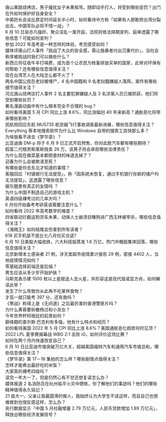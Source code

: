 唐山某路烧烤店，男子骚扰女子未果挨骂，随即动手打人，将受到哪些惩罚？出门在外如何保护好自身安全？  
中美防长会谈比原定时间延长半小时，如何看待中方称「如果有人胆敢把台湾分裂出去，中国军队必将不惜一战」？  
6 月 10 日吴亦凡强奸、聚众淫乱一案开庭，法院将依法择期宣判，庭审透露了哪些信息？可能如何宣判？  
参加 2022 年高考是一种怎样的体验，考完感受如何？  
媒体评唐山打人事件「挑战了大众的安全感，需让施暴者付出沉重代价」，当社会秩序被挑战时我们可以做些什么？  
新西兰将征收牛羊打嗝费，成为首个让农民为牲畜排放买单的国家，此举对环保有何帮助？还有哪些信息值得关注？  
现在台湾艺人在大陆怎么都不火了？  
两名中国公民在老挝被埋尸，4 名中国籍和 9 名老挝籍嫌疑人落网，案件有哪些细节值得关注？  
河北唐山烧烤店打人事件 2 名主要犯罪嫌疑人及 3 名涉案人员已被抓获，他们将受到哪些处罚？  
著名漫画动画中有什么根本完全不合理的 bug？  
如何看待美国 5 月 CPI 同比上涨 8.6%，同比涨幅创 40 年来新高？通胀恶化将带来哪些影响？  
民航局回应东航 MU5735 航空器飞行事故调查最新进展，哪些信息值得关注？  
Everything 等本地搜索软件为什么比 Windows 自带的搜索工具快那么多？  
为啥我看不进去《梦华录》？  
比亚迪唐 DM-p 将于 6 月 9 日正式开启预售，你对此款汽车都有哪些期待？  
假富二代租劳斯莱斯贱卖 26 万，该男子将会承担哪些法律责任？  
为什么现在做菜基本都把食材的味道去掉了？  
迎春为什么会被欺凌至死？  
有哪些是你去东北才知道的事情？  
客服回应「村镇银行无法提现」，称「因系统未恢复，通过手机银行存款的储户均无法提现」，这透露了哪些信息？  
娱乐圈里有真正的友情吗 ？  
为什么中国不制造自己的游戏主机？  
英语四级裸考过的几率大吗？  
6 月份开始备考考研英语需要注意什么？  
如何看待 2022 年高考数学的难度？  
四省联动拦截运狗货车未果，动保人士崩溃目睹狗进广西玉林被宰杀，哪些信息值得关注？  
《海贼王》如何结尾会伤害到所有读者？  
618 买手机是不是比七八月份买合适?  
6 月 10 日美股大幅收跌，六大科技股蒸发 1.6 万亿，热门中概股集体回落，哪些信息值得关注？  
北京新增本土感染者 21 例，涉天堂超市疫情累计报告 29 例，密接 4402 人，当地疫情情况如何？  
零基础选择前端还是后端？  
男生应该从多少岁开始护肤？  
马斯克表示建 1000 枚以上星舰送人去火星，并形容这是现代版诺亚方舟，如何解读此举？  
发生了什么导致你从此再不吃某样食物？  
才高一就只能考 397 分，还有救吗？  
《寒战》称得上是《无间道》之后最厉害的香港警匪片吗？  
为什么黄蓉要拆散杨过和小龙女？  
今年世界杯阿根廷的前景如何？  
巅峰期的查尔斯·巴克利有多强，他有什么特点和经历？  
如何看待美国 2022 年 5 月 CPI 同比上涨 8.6%？美国通胀恶化趋势何时见顶？  
2022 LPL 夏季赛揭幕战 WBG 2:1 击败 iG，如何评价这场比赛？  
如何在两个月内快速改变自己？  
6 月 10 日比亚迪市值突破万亿大关，超越美国福特汽车和通用汽车市值总和，哪些信息值得关注？  
《梦华录》第 17－18 集拍的怎么样？哪些剧情点值得关注？  
怎样才能煮出最好吃的米饭？  
大家真的裸考四级吗？  
读完一年大一了，但是仍然心有不甘还想复读怎么办？  
媒体报道 2 名消防员在杭州临平火灾中牺牲，你了解他们的事迹吗？他们的哪些精神值得永久铭记？  
21 级大一，父亲让我最圆滑的做人，我始终认为大学生不该这样，而且自己也很难做到也很反感这样，怎么办？  
央行数据显示「中国 5 月社融增量 2.79 万亿元，人民币贷款增加 1.89 万亿元」，释放出哪些经济发展信号？  
